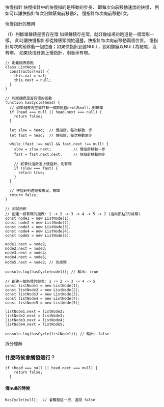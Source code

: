 快慢指針
    快慢指針中的快慢指的是移動的步長，
即每次向前移動速度的快慢，
例如可以讓快指針每次沿鍊錶向前移動2，
慢指針每次向前移動1次。

快慢指針的應用

（1）判斷單鍊錶是否存在環
    如果鍊錶存在環，就好像操場的跑道是一個環形一樣。
此時讓快慢指針都從鍊錶頭開始遍歷，快指針每次向前移動兩個位置，
慢指針每次向前移動一個位置；如果快指針到達NULL，說明鍊錶以NULL為結尾，沒有環。
如果快指針追上慢指針，則表示有環。

```
// 定義鏈表節點
class ListNode {
  constructor(val) {
    this.val = val;
    this.next = null;
  }
}

// 判斷鏈表是否有環的函數
function hasCycle(head) {
  // 如果鏈表為空或只有一個節點且next為null，則無環
  if (head === null || head.next === null) {
    return false;
  }
  
  let slow = head;  // 慢指針，每次移動一步
  let fast = head;  // 快指針，每次移動兩步
  
  while (fast !== null && fast.next !== null) {
    slow = slow.next;          // 慢指針移動一步
    fast = fast.next.next;     // 快指針移動兩步
    
    // 如果快指針追上慢指針，則有環
    if (slow === fast) {
      return true;
    }
  }
  
  // 快指針到達鏈表末尾，無環
  return false;
}

// 測試用例
// 創建一個有環的鏈表: 1 -> 2 -> 3 -> 4 -> 5 -> 2 (指向節點2形成環)
const node1 = new ListNode(1);
const node2 = new ListNode(2);
const node3 = new ListNode(3);
const node4 = new ListNode(4);
const node5 = new ListNode(5);

node1.next = node2;
node2.next = node3;
node3.next = node4;
node4.next = node5;
node5.next = node2; // 形成環

console.log(hasCycle(node1)); // 輸出: true

// 創建一個無環的鏈表: 1 -> 2 -> 3 -> 4 -> 5
const listNode1 = new ListNode(1);
const listNode2 = new ListNode(2);
const listNode3 = new ListNode(3);
const listNode4 = new ListNode(4);
const listNode5 = new ListNode(5);

listNode1.next = listNode2;
listNode2.next = listNode3;
listNode3.next = listNode4;
listNode4.next = listNode5;

console.log(hasCycle(listNode1)); // 輸出: false
```

拆分理解

### 什麼時候會觸發這行？
```
if (head === null || head.next === null) {
    return false;
  }
```
#### 傳null的時候
```
hasCycle(null);  // 會觸發這一行，返回 false
```

